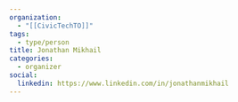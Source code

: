 ```yaml
---
organization:
  - "[[CivicTechTO]]"
tags:
  - type/person
title: Jonathan Mikhail
categories:
  - organizer
social:
  linkedin: https://www.linkedin.com/in/jonathanmikhail
---
```

